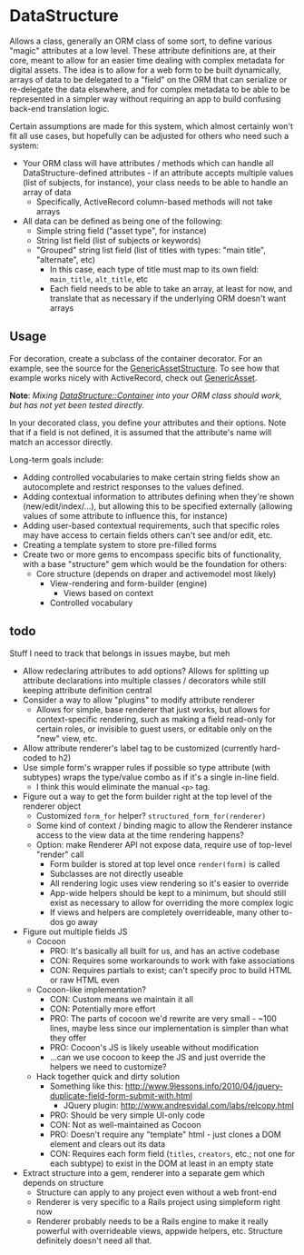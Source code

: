 DataStructure
====

Allows a class, generally an ORM class of some sort, to define various "magic" attributes at a
low level.  These attribute definitions are, at their core, meant to allow for an easier time
dealing with complex metadata for digital assets.  The idea is to allow for a web form to be
built dynamically, arrays of data to be delegated to a "field" on the ORM that can serialize or
re-delegate the data elsewhere, and for complex metadata to be able to be represented in a simpler
way without requiring an app to build confusing back-end translation logic.

Certain assumptions are made for this system, which almost certainly won't fit all use cases, but
hopefully can be adjusted for others who need such a system:

* Your ORM class will have attributes / methods which can handle all DataStructure-defined
  attributes - if an attribute accepts multiple values (list of subjects, for instance), your
  class needs to be able to handle an array of data
  * Specifically, ActiveRecord column-based methods will not take arrays
* All data can be defined as being one of the following:
  * Simple string field ("asset type", for instance)
  * String list field (list of subjects or keywords)
  * "Grouped" string list field (list of titles with types: "main title", "alternate", etc)
    * In this case, each type of title must map to its own field: `main_title`, `alt_title`, etc
    * Each field needs to be able to take an array, at least for now, and translate that as
      necessary if the underlying ORM doesn't want arrays

Usage
---

For decoration, create a subclass of the container decorator.  For an example, see the source
for the [GenericAssetStructure](app/decorators/generic_asset_structure.rb).  To see how that example
works nicely with ActiveRecord, check out [GenericAsset](app/models/generic_asset.rb).

**Note**: *Mixing [DataStructure::Container](lib/data_structure/container.rb) into your ORM class should work, but has not yet been tested directly.*

In your decorated class, you define your attributes and their options.  Note that if a field is
not defined, it is assumed that the attribute's name will match an accessor directly.

Long-term goals include:

* Adding controlled vocabularies to make certain string fields show an autocomplete and restrict
  responses to the values defined.
* Adding contextual information to attributes defining when they're shown (new/edit/index/...),
  but allowing this to be specified externally (allowing values of some attribute to influence
  this, for instance)
* Adding user-based contextual requirements, such that specific roles may have access to certain
  fields others can't see and/or edit, etc.
* Creating a template system to store pre-filled forms
* Create two or more gems to encompass specific bits of functionality, with a base "structure" gem
  which would be the foundation for others:
  * Core structure (depends on draper and activemodel most likely)
    * View-rendering and form-builder (engine)
      * Views based on context
    * Controlled vocabulary

todo
---

Stuff I need to track that belongs in issues maybe, but meh

* Allow redeclaring attributes to add options?  Allows for splitting up attribute declarations
  into multiple classes / decorators while still keeping attribute definition central
* Consider a way to allow "plugins" to modify attribute renderer
  * Allows for simple, base renderer that just works, but allows for context-specific rendering,
    such as making a field read-only for certain roles, or invisible to guest users, or
    editable only on the "new" view, etc.
* Allow attribute renderer's label tag to be customized (currently hard-coded to h2)
* Use simple form's wrapper rules if possible so type attribute (with subtypes) wraps the
  type/value combo as if it's a single in-line field.
  * I think this would eliminate the manual `<p>` tag.
* Figure out a way to get the form builder right at the top level of the renderer object
  * Customized `form_for` helper?  `structured_form_for(renderer)`
  * Some kind of context / binding magic to allow the Renderer instance access to the view data
    at the time rendering happens?
  * Option: make Renderer API not expose data, require use of top-level "render" call
    * Form builder is stored at top level once `render(form)` is called
    * Subclasses are not directly useable
    * All rendering logic uses view rendering so it's easier to override
    * App-wide helpers should be kept to a minimum, but should still exist as necessary to
      allow for overriding the more complex logic
    * If views and helpers are completely overrideable, many other to-dos go away
* Figure out multiple fields JS
  * Cocoon
    * PRO: It's basically all built for us, and has an active codebase
    * CON: Requires some workarounds to work with fake associations
    * CON: Requires partials to exist; can't specify proc to build HTML or raw HTML even
  * Cocoon-like implementation?
    * CON: Custom means we maintain it all
    * CON: Potentially more effort
    * PRO: The parts of cocoon we'd rewrite are very small - ~100 lines, maybe less since
      our implementation is simpler than what they offer
    * PRO: Cocoon's JS is likely useable without modification
    * ...can we use cocoon to keep the JS and just override the helpers we need to customize?
  * Hack together quick and dirty solution
    * Something like this: http://www.9lessons.info/2010/04/jquery-duplicate-field-form-submit-with.html
      * JQuery plugin: http://www.andresvidal.com/labs/relcopy.html
    * PRO: Should be very simple UI-only code
    * CON: Not as well-maintained as Cocoon
    * PRO: Doesn't require any "template" html - just clones a DOM element and clears out its data
    * CON: Requires each form field (`titles`, `creators`, etc.; not one for each subtype) to exist in
      the DOM at least in an empty state
* Extract structure into a gem, renderer into a separate gem which depends on structure
  * Structure can apply to any project even without a web front-end
  * Renderer is very specific to a Rails project using simpleform right now
  * Renderer probably needs to be a Rails engine to make it really powerful with overrideable views,
    appwide helpers, etc.  Structure definitely doesn't need all that.
